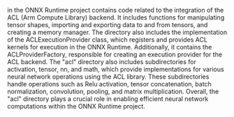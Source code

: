 in the ONNX Runtime project contains code related to the integration of the ACL (Arm Compute Library) backend. It includes functions for manipulating tensor shapes, importing and exporting data to and from tensors, and creating a memory manager. The directory also includes the implementation of the ACLExecutionProvider class, which registers and provides ACL kernels for execution in the ONNX Runtime. Additionally, it contains the ACLProviderFactory, responsible for creating an execution provider for the ACL backend. The "acl" directory also includes subdirectories for activation, tensor, nn, and math, which provide implementations for various neural network operations using the ACL library. These subdirectories handle operations such as Relu activation, tensor concatenation, batch normalization, convolution, pooling, and matrix multiplication. Overall, the "acl" directory plays a crucial role in enabling efficient neural network computations within the ONNX Runtime project.